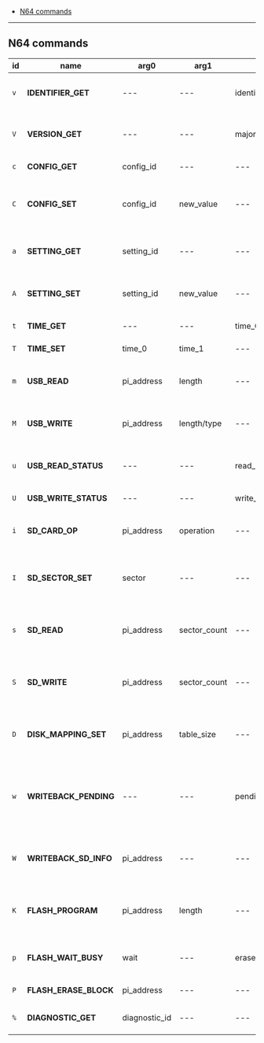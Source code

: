 - [N64 commands](#n64-commands)

---

## N64 commands

| id  | name                  | arg0          | arg1         | rsp0             | rsp1           | description                                                |
| --- | --------------------- | ------------- | ------------ | ---------------- | -------------- | ---------------------------------------------------------- |
| `v` | **IDENTIFIER_GET**    | ---           | ---          | identifier       | ---            | Get flashcart identifier `SCv2`                            |
| `V` | **VERSION_GET**       | ---           | ---          | major/minor      | revision       | Get flashcart firmware version                             |
| `c` | **CONFIG_GET**        | config_id     | ---          | ---              | current_value  | Get config option                                          |
| `C` | **CONFIG_SET**        | config_id     | new_value    | ---              | previous_value | Set config option and get previous value                   |
| `a` | **SETTING_GET**       | setting_id    | ---          | ---              | current_value  | Get persistent setting option                              |
| `A` | **SETTING_SET**       | setting_id    | new_value    | ---              | ---            | Set persistent setting option                              |
| `t` | **TIME_GET**          | ---           | ---          | time_0           | time_1         | Get current RTC value                                      |
| `T` | **TIME_SET**          | time_0        | time_1       | ---              | ---            | Set new RTC value                                          |
| `m` | **USB_READ**          | pi_address    | length       | ---              | ---            | Receive data from USB to flashcart                         |
| `M` | **USB_WRITE**         | pi_address    | length/type  | ---              | ---            | Send data from from flashcart to USB                       |
| `u` | **USB_READ_STATUS**   | ---           | ---          | read_status/type | length         | Get USB read status and type/length                        |
| `U` | **USB_WRITE_STATUS**  | ---           | ---          | write_status     | ---            | Get USB write status                                       |
| `i` | **SD_CARD_OP**        | pi_address    | operation    | ---              | return_data    | Perform special operation on SD card                       |
| `I` | **SD_SECTOR_SET**     | sector        | ---          | ---              | ---            | Set starting sector for next SD card R/W operation         |
| `s` | **SD_READ**           | pi_address    | sector_count | ---              | ---            | Read sectors from SD card to flashcart                     |
| `S` | **SD_WRITE**          | pi_address    | sector_count | ---              | ---            | Write sectors from flashcart to SD card                    |
| `D` | **DISK_MAPPING_SET**  | pi_address    | table_size   | ---              | ---            | Set 64DD disk mapping for SD mode                          |
| `w` | **WRITEBACK_PENDING** | ---           | ---          | pending_status   | ---            | Get save writeback status (is write queued to the SD card) |
| `W` | **WRITEBACK_SD_INFO** | pi_address    | ---          | ---              | ---            | Load writeback SD sector table and enable it               |
| `K` | **FLASH_PROGRAM**     | pi_address    | length       | ---              | ---            | Program flash with bytes loaded into data buffer           |
| `p` | **FLASH_WAIT_BUSY**   | wait          | ---          | erase_block_size | ---            | Wait until flash ready / get block erase size              |
| `P` | **FLASH_ERASE_BLOCK** | pi_address    | ---          | ---              | ---            | Start flash block erase                                    |
| `%` | **DIAGNOSTIC_GET**    | diagnostic_id | ---          | ---              | value          | Get diagnostic data                                        |
